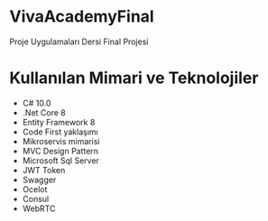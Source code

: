 # VivaAcademyFinal
Proje Uygulamaları Dersi Final Projesi

# Kullanılan Mimari ve Teknolojiler  
- C# 10.0  
- .Net Core 8  
- Entity Framework 8  
- Code First yaklaşımı  
- Mikroservis mimarisi  
- MVC Design Pattern  
- Microsoft Sql Server  
- JWT Token  
- Swagger  
- Ocelot  
- Consul  
- WebRTC  
